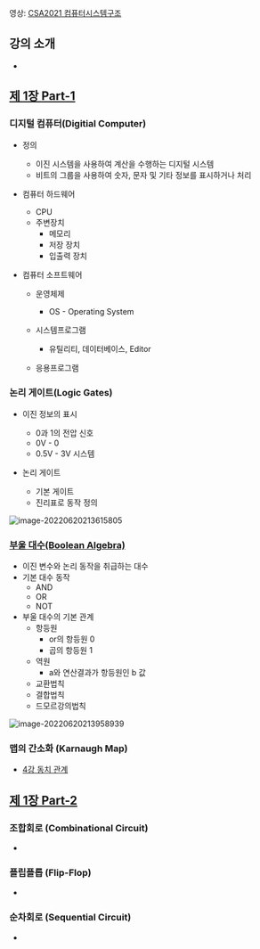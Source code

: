 영상: [CSA2021 컴퓨터시스템구조](https://www.youtube.com/playlist?list=PLc8fQ-m7b1hCHTT7VH2oo0Ng7Et096dYc)

## 강의 소개
- 

## [제 1장 Part-1](https://www.youtube.com/watch?v=SG89LOgT7Vc&list=PLc8fQ-m7b1hCHTT7VH2oo0Ng7Et096dYc&index=2)

### 디지털 컴퓨터(Digitial Computer)

- 정의
  - 이진 시스템을 사용하여 계산을 수행하는 디지털 시스템
  - 비트의 그룹을 사용하여 숫자, 문자 및 기타 정보를 표시하거나 처리

- 컴퓨터 하드웨어
  - CPU
  - 주변장치
    - 메모리
    - 저장 장치
    - 입출력 장치

- 컴퓨터 소프트웨어
  - 운영체제
    - OS - Operating System

  - 시스템프로그램
    - 유틸리티, 데이터베이스, Editor

  - 응용프로그램


### 논리 게이트(Logic Gates)
- 이진 정보의 표시
  - 0과 1의 전압 신호
  - 0V - 0
  - 0.5V - 3V 시스템

- 논리 게이트
  - 기본 게이트
  - 진리표로 동작 정의


![image-20220620213615805](1장-디지털-논리-회로-및-강의소개.assets/image-20220620213615805.png)

### [부울 대수(Boolean Algebra)](/이산-수학/명제,추론,귀납,부울대수/부울-대수.md)

* 이진 변수와 논리 동작을 취급하는 대수
* 기본 대수 동작
  * AND
  * OR
  * NOT
* 부울 대수의 기본 관계
  * 항등원
    * or의 항등원 0
    * 곱의 항등원 1
  * 역원
    * a와 연산결과가 항등원인 b 값
  * 교환법칙
  * 결합법칙
  * 드모르강의법칙

![image-20220620213958939](1장-디지털-논리-회로-및-강의소개.assets/image-20220620213958939.png)


### 맵의 간소화 (Karnaugh Map)
- [4강 동치 관계](/이산-수학/이산수학-기초/동치-관계.md)

## [제 1장 Part-2](https://www.youtube.com/watch?v=gn5z3Un_qqM&list=PLc8fQ-m7b1hCHTT7VH2oo0Ng7Et096dYc&index=3)

### 조합회로 (Combinational Circuit)
- 

### 플립플롭 (Flip-Flop)
- 

### 순차회로 (Sequential Circuit)
- 
